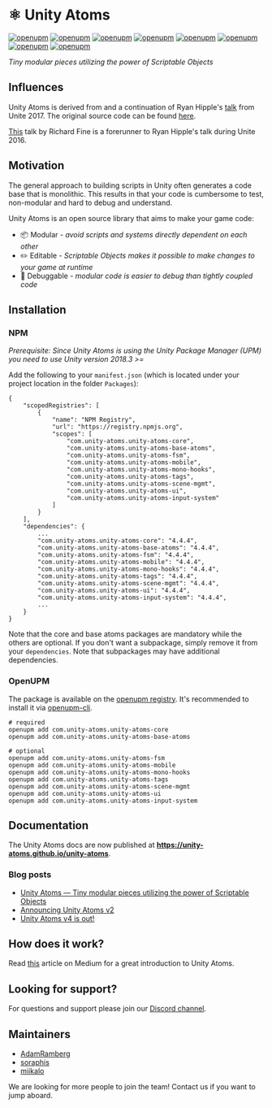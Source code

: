 # ⚛️ Unity Atoms

[![openupm](https://img.shields.io/npm/v/com.unity-atoms.unity-atoms-core?label=core&registry_uri=https://package.openupm.com)](https://openupm.com/packages/com.unity-atoms.unity-atoms-core/)
[![openupm](https://img.shields.io/npm/v/com.unity-atoms.unity-atoms-base-atoms?label=base-atoms&registry_uri=https://package.openupm.com)](https://openupm.com/packages/com.unity-atoms.unity-atoms-base-atoms/)
[![openupm](https://img.shields.io/npm/v/com.unity-atoms.unity-atoms-fsm?label=fsm&registry_uri=https://package.openupm.com)](https://openupm.com/packages/com.unity-atoms.unity-atoms-fsm/)
[![openupm](https://img.shields.io/npm/v/com.unity-atoms.unity-atoms-mobile?label=mobile&registry_uri=https://package.openupm.com)](https://openupm.com/packages/com.unity-atoms.unity-atoms-mobile/)
[![openupm](https://img.shields.io/npm/v/com.unity-atoms.unity-atoms-mono-hooks?label=mono-hooks&registry_uri=https://package.openupm.com)](https://openupm.com/packages/com.unity-atoms.unity-atoms-mono-hooks/)
[![openupm](https://img.shields.io/npm/v/com.unity-atoms.unity-atoms-tags?label=tags&registry_uri=https://package.openupm.com)](https://openupm.com/packages/com.unity-atoms.unity-atoms-tags/)
[![openupm](https://img.shields.io/npm/v/com.unity-atoms.unity-atoms-scene-mgmt?label=scene-mgmt&registry_uri=https://package.openupm.com)](https://openupm.com/packages/com.unity-atoms.unity-atoms-scene-mgmt/)
[![openupm](https://img.shields.io/npm/v/com.unity-atoms.unity-atoms-ui?label=ui&registry_uri=https://package.openupm.com)](https://openupm.com/packages/com.unity-atoms.unity-atoms-ui/)

_Tiny modular pieces utilizing the power of Scriptable Objects_

## Influences

Unity Atoms is derived from and a continuation of Ryan Hipple's [talk](https://www.youtube.com/watch?v=raQ3iHhE_Kk&t=2787s) from Unite 2017. The original source code can be found [here](https://github.com/roboryantron/Unite2017).

[This](https://www.youtube.com/watch?v=6vmRwLYWNRo&t=738s) talk by Richard Fine is a forerunner to Ryan Hipple's talk during Unite 2016.

## Motivation

The general approach to building scripts in Unity often generates a code base that is monolithic. This results in that your code is cumbersome to test, non-modular and hard to debug and understand.

Unity Atoms is an open source library that aims to make your game code:

-   📦 Modular _- avoid scripts and systems directly dependent on each other_
-   ✏️ Editable _- Scriptable Objects makes it possible to make changes to your game at runtime_
-   🐛 Debuggable _- modular code is easier to debug than tightly coupled code_

## Installation

### NPM

_Prerequisite: Since Unity Atoms is using the Unity Package Manager (UPM) you need to use Unity version 2018.3 >=_

Add the following to your `manifest.json` (which is located under your project location in the folder `Packages`):

```
{
    "scopedRegistries": [
        {
            "name": "NPM Registry",
            "url": "https://registry.npmjs.org",
            "scopes": [
                "com.unity-atoms.unity-atoms-core",
                "com.unity-atoms.unity-atoms-base-atoms",
                "com.unity-atoms.unity-atoms-fsm",
                "com.unity-atoms.unity-atoms-mobile",
                "com.unity-atoms.unity-atoms-mono-hooks",
                "com.unity-atoms.unity-atoms-tags",
                "com.unity-atoms.unity-atoms-scene-mgmt",
                "com.unity-atoms.unity-atoms-ui",
		        "com.unity-atoms.unity-atoms-input-system"
            ]
        }
    ],
    "dependencies": {
        ...
        "com.unity-atoms.unity-atoms-core": "4.4.4",
        "com.unity-atoms.unity-atoms-base-atoms": "4.4.4",
        "com.unity-atoms.unity-atoms-fsm": "4.4.4",
        "com.unity-atoms.unity-atoms-mobile": "4.4.4",
        "com.unity-atoms.unity-atoms-mono-hooks": "4.4.4",
        "com.unity-atoms.unity-atoms-tags": "4.4.4",
        "com.unity-atoms.unity-atoms-scene-mgmt": "4.4.4",
        "com.unity-atoms.unity-atoms-ui": "4.4.4",
	    "com.unity-atoms.unity-atoms-input-system": "4.4.4",
        ...
    }
}
```

Note that the core and base atoms packages are mandatory while the others are optional. If you don't want a subpackage, simply remove it from your `dependencies`.
Note that subpackages may have additional dependencies.

### OpenUPM

The package is available on the [openupm registry](https://openupm.com). It's recommended to install it via [openupm-cli](https://github.com/openupm/openupm-cli).

```
# required
openupm add com.unity-atoms.unity-atoms-core
openupm add com.unity-atoms.unity-atoms-base-atoms

# optional
openupm add com.unity-atoms.unity-atoms-fsm
openupm add com.unity-atoms.unity-atoms-mobile
openupm add com.unity-atoms.unity-atoms-mono-hooks
openupm add com.unity-atoms.unity-atoms-tags
openupm add com.unity-atoms.unity-atoms-scene-mgmt
openupm add com.unity-atoms.unity-atoms-ui
openupm add com.unity-atoms.unity-atoms-input-system
```

## Documentation

The Unity Atoms docs are now published at **https://unity-atoms.github.io/unity-atoms**.

### Blog posts

-   [Unity Atoms — Tiny modular pieces utilizing the power of Scriptable Objects](https://medium.com/@adamramberg/unity-atoms-tiny-modular-pieces-utilizing-the-power-of-scriptable-objects-e8add1b95201)
-   [Announcing Unity Atoms v2](https://medium.com/@adamramberg/announcing-unity-atoms-v2-1719ef3e587e)
-   [Unity Atoms v4 is out!](https://medium.com/@adamramberg/unity-atoms-v4-is-out-b15a37da49da)

## How does it work?

Read [this](https://medium.com/@adamramberg/unity-atoms-tiny-modular-pieces-utilizing-the-power-of-scriptable-objects-e8add1b95201) article on Medium for a great introduction to Unity Atoms.

## Looking for support?

For questions and support please join our [Discord channel](https://discord.gg/W4yd7E7).

## Maintainers

-   [AdamRamberg](https://github.com/AdamRamberg)
-   [soraphis](https://github.com/soraphis)
-   [miikalo](https://github.com/miikalo)

We are looking for more people to join the team! Contact us if you want to jump aboard.
